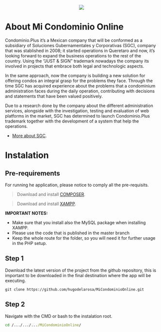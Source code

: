 <p align="center"><img src="http://capacitacion.center/applogo.png"></p>



# About Mi Condominio Online

Condominio.Plus it’s a Mexican company that will be conformed as a subsidiary of Soluciones Gubernamentales y Corporativas (SGC), company that was stablished in 2008; it started operations in Queretaro and now, it’s looking forward to expand the business operations to the rest of the country. 
Using the “JUST & SIGN” trademark nowadays the company its involved in projects that embrace both legal and technologic aspects. 

In the same approach, now the company is building a new solution for offering condos an integral grasp for the problems they face.
Through the time SGC has acquired experience about the problems that a condominium administration faces during the daily operation, contributing with decisions and statements that have been valued positively.

Due to a research done by the company about the different administration services, alongside with the investigation, testing and evaluation of web platforms in the market, SGC has determined to launch Condominio.Plus trademark together with the development of a system that help the operations.

- [More about SGC](https://justsign.mx).


# Instalation

## Pre-requirements

For running he application, please notice to comply all the pre-requisits.
> Download and install  [COMPOSER](https://getcomposer.org/).

> Download and install  [XAMPP](https://www.apachefriends.org/es/index.html).

**IMPORTANT NOTES:** 
- Make sure that you install also the MySQL package when installing XAMPP.
- Please use the code that is published in the master branch
- Keep the whole route for the folder, so you will need it for further usage in the PHP setup.


## Step 1
Download the latest version of the project from the github repository, this is important to be downloaded in the final destination where the app will be executing.

```git
git clone https://github.com/hugodelarosa/MiCondominioOnline.git
```

## Step 2

Navigate with the CMD or bash to the instalation root.

```cmd
cd /.../.../.../MiCondominioOnline/
```
